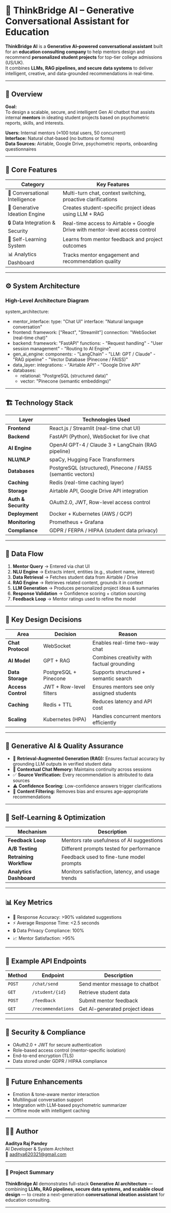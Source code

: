 
# 🧠 ThinkBridge AI – Generative Conversational Assistant for Education

**ThinkBridge AI** is a **Generative AI–powered conversational assistant** built for an **education consulting company** to help mentors design and recommend **personalized student projects** for top-tier college admissions (US/UK).  
It combines **LLMs, RAG pipelines, and secure data systems** to deliver intelligent, creative, and data-grounded recommendations in real-time.

---

## 🧠 Overview

**Goal:**  
To design a scalable, secure, and intelligent Gen AI chatbot that assists internal **mentors** in ideating student projects based on psychometric reports, skills, and interests.

**Users:** Internal mentors (≈100 total users, 50 concurrent)  
**Interface:** Natural chat-based (no buttons or forms)  
**Data Sources:** Airtable, Google Drive, psychometric reports, onboarding questionnaires  

---

## 🧩 Core Features

| Category | Key Features |
|-----------|---------------|
| 💬 Conversational Intelligence | Multi-turn chat, context switching, proactive clarifications |
| 🎯 Generative Ideation Engine | Creates student-specific project ideas using LLM + RAG |
| 🔒 Data Integration & Security | Real-time access to Airtable + Google Drive with mentor-level access control |
| 🧠 Self-Learning System | Learns from mentor feedback and project outcomes |
| 📊 Analytics Dashboard | Tracks mentor engagement and recommendation quality |

---

## ⚙️ System Architecture

### **High-Level Architecture Diagram**


system_architecture:
  - mentor_interface: 
      type: "Chat UI"
      interface: "Natural language conversation"
  - frontend:
      framework: ["React", "Streamlit"]
      connection: "WebSocket (real-time chat)"
  - backend:
      framework: "FastAPI"
      functions: 
        - "Request handling"
        - "User session management"
        - "Routing to AI Engine"
  - gen_ai_engine:
      components:
        - "LangChain"
        - "LLM: GPT / Claude"
        - "RAG pipeline"
        - "Vector Database (Pinecone / FAISS)"
  - data_layer:
      integrations:
        - "Airtable API"
        - "Google Drive API"
  - databases:
      - relational: "PostgreSQL (structured data)"
      - vector: "Pinecone (semantic embeddings)"




---

## 🏗️ Technology Stack

| Layer | Technologies Used |
|--------|-------------------|
| **Frontend** | React.js / Streamlit (real-time chat UI) |
| **Backend** | FastAPI (Python), WebSocket for live chat |
| **AI Engine** | OpenAI GPT-4 / Claude 3 + LangChain (RAG pipeline) |
| **NLU/NLP** | spaCy, Hugging Face Transformers |
| **Databases** | PostgreSQL (structured), Pinecone / FAISS (semantic vectors) |
| **Caching** | Redis (real-time caching layer) |
| **Storage** | Airtable API, Google Drive API integration |
| **Auth & Security** | OAuth2.0, JWT, Row-level access control |
| **Deployment** | Docker + Kubernetes (AWS / GCP) |
| **Monitoring** | Prometheus + Grafana |
| **Compliance** | GDPR / FERPA / HIPAA (student data privacy) |

---

## 🔄 Data Flow

1. **Mentor Query** → Entered via chat UI  
2. **NLU Engine** → Extracts intent, entities (e.g., student name, interest)  
3. **Data Retrieval** → Fetches student data from Airtable / Drive  
4. **RAG Engine** → Retrieves related content, grounds it in context  
5. **LLM Generation** → Produces personalized project ideas & summaries  
6. **Response Validation** → Confidence scoring + citation sourcing  
7. **Feedback Loop** → Mentor ratings used to refine the model  

---

## 🧩 Key Design Decisions

| Area | Decision | Reason |
|------|-----------|--------|
| **Chat Protocol** | WebSocket | Enables real-time two-way chat |
| **AI Model** | GPT + RAG | Combines creativity with factual grounding |
| **Data Storage** | PostgreSQL + Pinecone | Supports structured + semantic search |
| **Access Control** | JWT + Row-level filters | Ensures mentors see only assigned students |
| **Caching** | Redis + TTL | Reduces latency and API cost |
| **Scaling** | Kubernetes (HPA) | Handles concurrent mentors efficiently |

---

## 🧠 Generative AI & Quality Assurance

- 🧩 **Retrieval-Augmented Generation (RAG):** Ensures factual accuracy by grounding LLM outputs in verified student data  
- 💬 **Contextual Chat Memory:** Maintains continuity across sessions  
- ✅ **Source Verification:** Every recommendation is attributed to data sources  
- ⚠️ **Confidence Scoring:** Low-confidence answers trigger clarifications  
- 🧹 **Content Filtering:** Removes bias and ensures age-appropriate recommendations  

---

## 🧮 Self-Learning & Optimization

| Mechanism | Description |
|------------|-------------|
| **Feedback Loop** | Mentors rate usefulness of AI suggestions |
| **A/B Testing** | Different prompts tested for performance |
| **Retraining Workflow** | Feedback used to fine-tune model prompts |
| **Analytics Dashboard** | Monitors satisfaction, latency, and usage trends |

---

## 📊 Key Metrics

- 🧭 Response Accuracy: >90% validated suggestions  
- ⚡ Average Response Time: <2.5 seconds  
- 🔒 Data Privacy Compliance: 100%  
- 📈 Mentor Satisfaction: >95%  

---

## 🧱 Example API Endpoints

| Method | Endpoint | Description |
|---------|-----------|-------------|
| `POST` | `/chat/send` | Send mentor message to chatbot |
| `GET` | `/student/{id}` | Retrieve student data |
| `POST` | `/feedback` | Submit mentor feedback |
| `GET` | `/recommendations` | Get AI-generated project ideas |

---

## 🔐 Security & Compliance

- OAuth2.0 + JWT for secure authentication  
- Role-based access control (mentor-specific isolation)  
- End-to-end encryption (TLS)  
- Data stored under GDPR / HIPAA compliance  

---

## 🚀 Future Enhancements

- Emotion & tone-aware mentor interaction  
- Multilingual conversation support  
- Integration with LLM-based psychometric summarizer  
- Offline mode with intelligent caching  

---

## 👨‍💻 Author

**Aaditya Raj Pandey**  
AI Developer & System Architect  
📧 aaditya620321@gmail.com  


---

### 🏁 Project Summary
**ThinkBridge AI** demonstrates full-stack **Generative AI architecture** — combining **LLMs, RAG pipelines, secure data systems, and scalable cloud design** — to create a next-generation **conversational ideation assistant** for education consulting.

---
